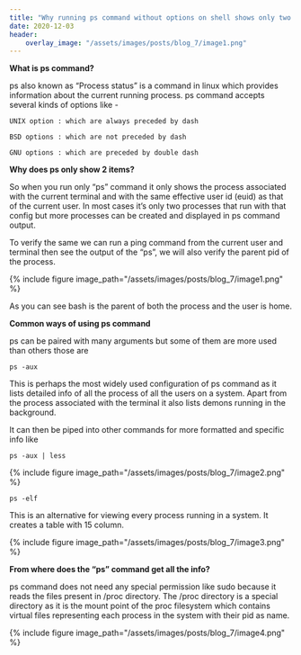 ```yaml
---
title: "Why running ps command without options on shell shows only two entries"
date: 2020-12-03
header:
    overlay_image: "/assets/images/posts/blog_7/image1.png"
---
```

<b> What is ps command?</b>

ps also known as “Process status” is a command in linux which provides information about the current running process. ps command accepts several kinds of options like -

    UNIX option : which are always preceded by dash

    BSD options : which are not preceded by dash

    GNU options : which are preceded by double dash

<b>Why does ps only show 2 items?</b>

So when you run only “ps” command it only shows the process associated with the current terminal and with the same effective user id (euid) as that of the current user. In most cases it’s only two processes that run with that config but more processes can be created and displayed in ps command output.

To verify the same we can run a ping command from the current user and terminal then see the output of the “ps”, we will also verify the parent pid of the process.

{% include figure image_path="/assets/images/posts/blog_7/image1.png" %}

As you can see bash is the parent of both the process and the user is home.

<b>Common ways of using ps command</b>

ps can be paired with many arguments but some of them are more used than others those are

    ps -aux

This is perhaps the most widely used configuration of ps command as it lists detailed info of all the process of all the users on a system. Apart from the process associated with the terminal it also lists demons running in the background.

It can then be piped into other commands for more formatted and specific info like

    ps -aux | less


{% include figure image_path="/assets/images/posts/blog_7/image2.png" %}

    ps -elf

This is an alternative for viewing every process running in a system. It creates a table with 15 column.

{% include figure image_path="/assets/images/posts/blog_7/image3.png" %}

<b>From where does the “ps” command get all the info?</b>

ps command does not need any special permission like sudo because it reads the files present in /proc directory. The /proc directory is a special directory as it is the mount point of the proc filesystem which contains virtual files representing each process in the system with their pid as name.

{% include figure image_path="/assets/images/posts/blog_7/image4.png" %}